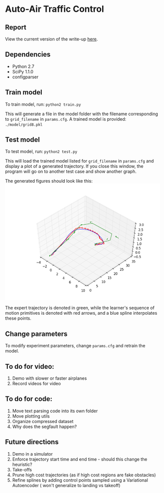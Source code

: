 # Auto-Air Traffic Control

## Report
View the current version of the write-up [here](https://www.overleaf.com/read/fkygphjtxkwf).

## Dependencies

- Python 2.7
- SciPy 1.1.0
- configparser

## Train model
To train model, run:
`python2 train.py`

This will generate a file in the model folder with the filename corresponding to `grid_filename` in `params.cfg`.
A trained model is provided:  `./model/grid8.pkl`

## Test model
To test model, run:
`python2 test.py`

This will load the trained model listed for `grid_filename` in `params.cfg` and display a plot of a generated trajectory. 
If you close this window, the program will go on to another test case and show another graph. 

The generated figures should look like this:
![alt text](https://github.com/katetolstaya/flight_data/blob/master/traj.png "Expert and learned trajectory")

The expert trajectory is denoted in green, while the learner's sequence of motion primitives is denoted with red arrows, and a blue spline interpolates these points. 

## Change parameters
To modify experiment parameters, change `params.cfg` and retrain the model.

## To do for video:
1) Demo with slower or faster airplanes
2) Record videos for video

## To do for code:
1) Move text parsing code into its own folder
2) Move plotting utils
3) Organize compressed dataset
4) Why does the segfault happen?

## Future directions
1) Demo in a simulator
2) Enforce trajectory start time and end time - should this change the heuristic?
3) Take-offs 
4) Prune high cost trajectories (as if high cost regions are fake obstacles)
5) Refine splines by adding control points sampled using a Variational Autoencoder ( won't generalize to landing vs takeoff)
